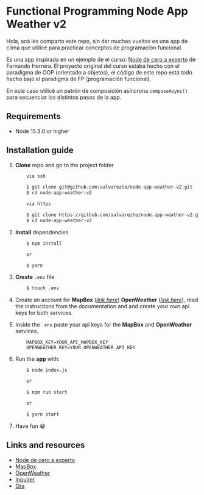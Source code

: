 # Functional Programming Node App Weather v2

Hola, acá les comparto este repo, sin dar muchas vueltas es una app de clima que utilicé para practicar conceptos de programación funcional.

Es una app inspirada en un ejemplo de el curso: [Node de cero a experto](https://www.udemy.com/course/node-de-cero-a-experto/) de Fernando Herrera. El proyecto original del curso estaba hecho con el paradigma de OOP (orientado a objetos), el código de este repo está todo hecho bajo el paradigma de FP (programación funcional).

En este caso utilicé un patrón de composición asíncrona `composeAsync()` para secuenciar los distintos pasos de la app.

## Requirements

-   Node 15.3.0 or higher

## Installation guide

1. **Clone** repo and go to the project folder

    ```bash
    	via ssh

    	$ git clone git@github.com:aalvarezto/node-app-weather-v2.git
    	$ cd node-app-weather-v2

    	via https

    	$ git clone https://github.com/aalvarezto/node-app-weather-v2.git
    	$ cd node-app-weather-v2
    ```

2. **Install** dependencies

    ```bash
    	$ npm install

    	or

    	$ yarn
    ```

3. **Create** `.env` file

    ```bash
    	$ touch .env
    ```

4. Create an account for **MapBox** ([_link here_](https://www.mapbox.com)) **OpenWeather** ([_link here_](https://openweathermap.org)), read the instructions from the documentation and and create your own api keys for both services.

5. Inside the `.env` paste your api keys for the **MapBox** and **OpenWeather** services.

    ```
    	MAPBOX_KEY=YOUR_API_MAPBOX_KEY
    	OPENWEATHER_KEY=YOUR_OPENWEATHER_API_KEY
    ```

6. Run the **app** with:

    ```bash
    	$ node index.js

    	or

    	$ npm run start

    	or

    	$ yarn start
    ```

7. Have fun 😁

## Links and resources

-   [Node de cero a experto](https://www.udemy.com/course/node-de-cero-a-experto/)
-   [MapBox](https://www.mapbox.com)
-   [OpenWeather](https://openweathermap.org)
-   [Inquirer](https://www.npmjs.com/package/inquirer)
-   [Ora](https://https://www.npmjs.com/package/ora)
